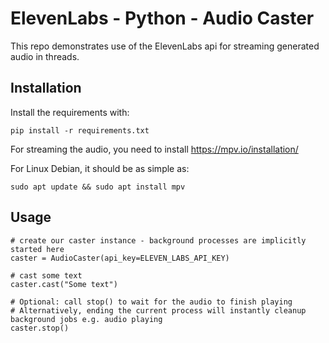 # ElevenLabs - Python - Audio Caster
This repo demonstrates use of the ElevenLabs api for streaming generated audio in threads.

## Installation
Install the requirements with:
```
pip install -r requirements.txt
```

For streaming the audio, you need to install https://mpv.io/installation/

For Linux Debian, it should be as simple as:
```
sudo apt update && sudo apt install mpv
```

## Usage
```
# create our caster instance - background processes are implicitly started here
caster = AudioCaster(api_key=ELEVEN_LABS_API_KEY)

# cast some text
caster.cast("Some text")

# Optional: call stop() to wait for the audio to finish playing
# Alternatively, ending the current process will instantly cleanup background jobs e.g. audio playing
caster.stop()
```